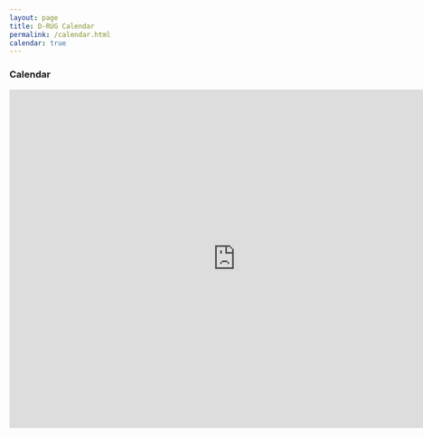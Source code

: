 ```yaml
---
layout: page
title: D-RUG Calendar
permalink: /calendar.html
calendar: true
---
```

  <article class="row" markdown="1">
  <section class="small-12 large-8 columns page-content" markdown="1">
  
### Calendar
  <iframe src="https://calendar.google.com/calendar/embed?src=davisrusersgroup%40gmail.com&ctz=America/Los_Angeles" style="border: 0" width="800" height="600" frameborder="0" scrolling="no"></iframe>
</section>
</article>